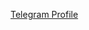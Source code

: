 [//]: # (![Mehrab Seyfi]&#40;https://github-readme-stats.vercel.app/api?username=mehrabseyfi&show=reviews&theme=shadow_red&#41;)

<a href="https://t.me/mwuud" target="_blank">Telegram Profile</a>